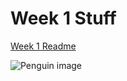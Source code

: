 # Week 1 Stuff

[Week 1 Readme](https://github.com/jessluk/cim540/blob/master/week1/readme.md)

![Penguin image](http://honesttopaws.com/wp-content/uploads/sites/5/2016/02/3-penguins.jpg)

